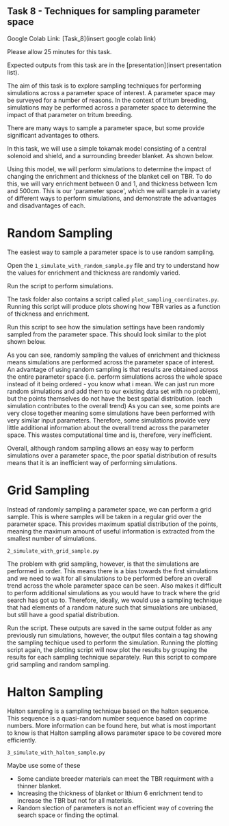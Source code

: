 
## <a name="task8"></a>Task 8 - Techniques for sampling parameter space

Google Colab Link: [Task_8](insert google colab link)

Please allow 25 minutes for this task.

Expected outputs from this task are in the [presentation](insert presentation list).

The aim of this task is to explore sampling techniques for performing simulations across a parameter space of interest.
A parameter space may be surveyed for a number of reasons. In the context of tritum breeding, simulations may be performed across a parameter space to determine the impact of that parameter on tritum breeding.

There are many ways to sample a parameter space, but some provide significant advantages to others.

In this task, we will use a simple tokamak model consisting of a central solenoid and shield, and a surrounding breeder blanket. As shown below.

Using this model, we will perform simulations to determine the impact of changing the enrichment and thickness of the blanket cell on TBR.
To do this, we will vary enrichment between 0 and 1, and thickness between 1cm and 500cm. This is our 'parameter space', which we will sample in a variety of different ways to perform simulations, and demonstrate the advantages and disadvantages of each.

# Random Sampling

The easiest way to sample a parameter space is to use random sampling. 

Open the ```1_simulate_with_random_sample.py``` file and try to understand how the values for enrichment and thickness are randomly varied.

Run the script to perform simulations. 

The task folder also contains a script called ```plot_sampling_coordinates.py```. Running this script will produce plots showing how TBR varies as a function of thickness and enrichment.

Run this script to see how the simulation settings have been randomly sampled from the parameter space.
This should look similar to the plot shown below.

As you can see, randomly sampling the values of enrichment and thickness means simulations are performed across the parameter space of interest.
An advantage of using random sampling is that results are obtained across the entire parameter space (i.e. perform simulations across the whole space instead of it being ordered - you know what i mean. We can just run more random simulations and add them to our existing data set with no problem), but the points themselves do not have the best spatial distribution.
(each simulation contributes to the overall trend)
As you can see, some points are very close together meaning some simulations have been performed with very similar input parameters. Therefore, some simulations provide very little additional information about the overall trend across the parameter space. This wastes computational time and is, therefore, very inefficient.

Overall, although random sampling allows an easy way to perform simulations over a parameter space, the poor spatial distribution of results means that it is an inefficient way of performing simulations.

# Grid Sampling

Instead of randomly sampling a parameter space, we can perform a grid sample. This is where samples will be taken in a regular grid over the parameter space. This provides maximum spatial distribution of the points, meaning the maximum amount of useful information is extracted from the smallest number of simulations.

```2_simulate_with_grid_sample.py```

The problem with grid sampling, however, is that the simulations are performed in order.
This means there is a bias towards the first simulations and we need to wait for all simulations to be performed before an overall trend across the whole parameter space can be seen.
Also makes it difficult to perform additional simulations as you would have to track where the grid search has got up to.
Therefore, ideally, we would use a sampling technique that had elements of a random nature such that simualations are unbiased, but still have a good spatial distribution.

Run the script.
These outputs are saved in the same output folder as any previously run simulations, however, the output files contain a tag showing the sampling techique used to perform the simulation.
Running the plotting script again, the plotting script will now plot the results by grouping the results for each sampling technique separately.
Run this script to compare grid sampling and random sampling.


# Halton Sampling

Halton sampling is a sampling technique based on the halton sequence. This sequence is a quasi-random number sequence based on coprime numbers.
More information can be found here, but what is most important to know is that Halton sampling allows parameter space to be covered more efficiently.

```3_simulate_with_halton_sample.py```







Maybe use some of these
- Some candiate breeder materials can meet the TBR requirment with a thinner blanket.
- Increasing the thickness of blanket or lthium 6 enrichment tend to increase the TBR but not for all materials.
- Random slection of parameters is not an efficient way of covering the search space or finding the optimal.